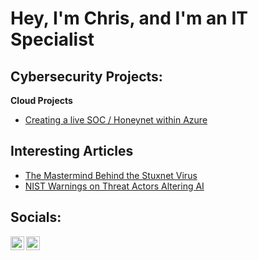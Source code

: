<h1>Hey, I'm Chris, and I'm an IT Specialist</h1>

<h2>Cybersecurity Projects:</h2>

<b>Cloud Projects</b>
  - [Creating a live SOC / Honeynet within Azure](https://github.com/chrishernandez9/Cloud-SOC)

<h2> Interesting Articles </h2>

- [The Mastermind Behind the Stuxnet Virus](https://nltimes.nl/2024/01/08/dutch-man-sabotaged-iranian-nuclear-program-without-dutch-governments-knowledge-report)
- [NIST Warnings on Threat Actors Altering AI](https://cybernews.com/security/nist-ai-systems-cyberattacks/)


<h2> Socials: </h2>

[<img align="left" alt="JoshMadakor | LinkedIn" width="22px" src="https://cdn.jsdelivr.net/npm/simple-icons@v3/icons/linkedin.svg" />][linkedin]
[<img align="left" alt="JoshMadakor | Instagram" width="22px" src="https://cdn.jsdelivr.net/npm/simple-icons@v3/icons/instagram.svg" />][instagram]

[instagram]: https://www.instagram.com/cwitan/
[linkedin]: https://linkedin.com/in/chrishernandez9

<!--
**joshmadakor1/joshmadakor1** is a ✨ _special_ ✨ repository because its `README.md` (this file) appears on your GitHub profile.

Here are some ideas to get you started:

- 🔭 I’m currently working on ...
- 🌱 I’m currently learning ...
- 👯 I’m looking to collaborate on ...
- 🤔 I’m looking for help with ...
- 💬 Ask me about ...
- 📫 How to reach me: ...
- 😄 Pronouns: ...
- ⚡ Fun fact: ...
-->
